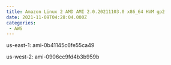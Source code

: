 ```yaml
---
title: Amazon Linux 2 AMD AMI 2.0.20211103.0 x86_64 HVM gp2
date: 2021-11-09T04:28:04.000Z
categories:
 - AWS
---
```


us-east-1: ami-0b41145c6fe55ca49

us-west-2: ami-0906cc9fd4b3b959b

